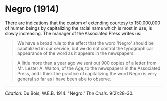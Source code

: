 <!--
title:   Negro
author:  Du Bois, W.E.B.
journal: The Crisis
year:    1914
volume:  9
issue:   2
pages:   28-30
-->
# Negro (1914)

There are indications that the custom of extending courtesy to 150,000,000 of human beings by capitalizing the racial name which is most in use, is slowly increasing. The manager of the  Associated Press writes us:

> We have a broad rule to the effect that the word 'Negro' should be capitalized in our service, but we do not control the typographical appearance of the word as it appears in the newspapers.

> A little more than a year ago we sent out 900 copies of a letter from Mr. Lester A. Walton, of the Age, to the newspapers in the Associated Press, and I think the practice of capitalizing the word Negro is very general so far as I have been able to observe.

______________
*Citation:* Du Bois, W.E.B. 1914. "Negro." *The Crisis*. 9(2):28&ndash;30.